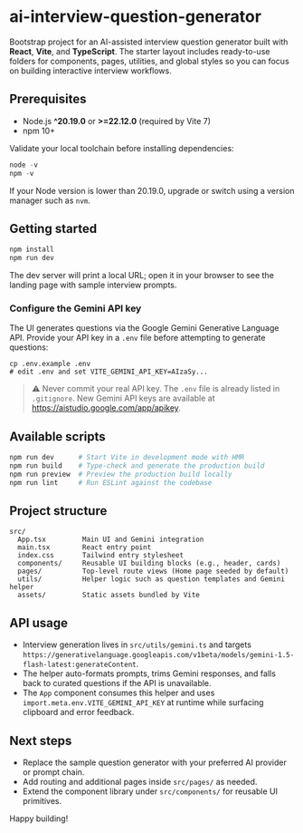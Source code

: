 # ai-interview-question-generator

Bootstrap project for an AI-assisted interview question generator built with **React**, **Vite**, and **TypeScript**. The starter layout includes ready-to-use folders for components, pages, utilities, and global styles so you can focus on building interactive interview workflows.

## Prerequisites

- Node.js **^20.19.0** or **>=22.12.0** (required by Vite 7)
- npm 10+

Validate your local toolchain before installing dependencies:

```powershell
node -v
npm -v
```

If your Node version is lower than 20.19.0, upgrade or switch using a version manager such as `nvm`.

## Getting started

```powershell
npm install
npm run dev
```

The dev server will print a local URL; open it in your browser to see the landing page with sample interview prompts.

### Configure the Gemini API key

The UI generates questions via the Google Gemini Generative Language API. Provide your API key in a `.env` file before attempting to generate questions:

```text
cp .env.example .env
# edit .env and set VITE_GEMINI_API_KEY=AIzaSy...
```

> ⚠️ Never commit your real API key. The `.env` file is already listed in `.gitignore`.
> New Gemini API keys are available at <https://aistudio.google.com/app/apikey>.

## Available scripts

```powershell
npm run dev      # Start Vite in development mode with HMR
npm run build    # Type-check and generate the production build
npm run preview  # Preview the production build locally
npm run lint     # Run ESLint against the codebase
```

## Project structure

```
src/
  App.tsx         Main UI and Gemini integration
  main.tsx        React entry point
  index.css       Tailwind entry stylesheet
  components/     Reusable UI building blocks (e.g., header, cards)
  pages/          Top-level route views (Home page seeded by default)
  utils/          Helper logic such as question templates and Gemini helper
  assets/         Static assets bundled by Vite
```

## API usage

- Interview generation lives in `src/utils/gemini.ts` and targets `https://generativelanguage.googleapis.com/v1beta/models/gemini-1.5-flash-latest:generateContent`.
- The helper auto-formats prompts, trims Gemini responses, and falls back to curated questions if the API is unavailable.
- The `App` component consumes this helper and uses `import.meta.env.VITE_GEMINI_API_KEY` at runtime while surfacing clipboard and error feedback.

## Next steps

- Replace the sample question generator with your preferred AI provider or prompt chain.
- Add routing and additional pages inside `src/pages/` as needed.
- Extend the component library under `src/components/` for reusable UI primitives.

Happy building! 
